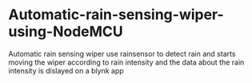 # Automatic-rain-sensing-wiper-using-NodeMCU

Automatic rain sensing wiper use rainsensor to detect rain and starts moving the wiper according to rain intensity and the data about the rain intensity is dislayed on a blynk app

